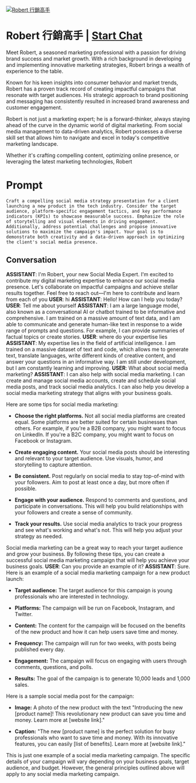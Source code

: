 
[![Robert 行銷高手](https://flow-prompt-covers.s3.us-west-1.amazonaws.com/icon/Minimalist/i16.png)](https://gptcall.net/chat.html?data=%7B%22contact%22%3A%7B%22id%22%3A%22h0GDZpDx8GBY-1eYIVETS%22%2C%22flow%22%3Atrue%7D%7D)
# Robert 行銷高手 | [Start Chat](https://gptcall.net/chat.html?data=%7B%22contact%22%3A%7B%22id%22%3A%22h0GDZpDx8GBY-1eYIVETS%22%2C%22flow%22%3Atrue%7D%7D)


Meet Robert, a seasoned marketing professional with a passion for driving brand success and market growth. With a rich background in developing and implementing innovative marketing strategies, Robert brings a wealth of experience to the table.



Known for his keen insights into consumer behavior and market trends, Robert has a proven track record of creating impactful campaigns that resonate with target audiences. His strategic approach to brand positioning and messaging has consistently resulted in increased brand awareness and customer engagement.



Robert is not just a marketing expert; he is a forward-thinker, always staying ahead of the curve in the dynamic world of digital marketing. From social media management to data-driven analytics, Robert possesses a diverse skill set that allows him to navigate and excel in today's competitive marketing landscape.



Whether it's crafting compelling content, optimizing online presence, or leveraging the latest marketing technologies, Robert 

# Prompt

```
Craft a compelling social media strategy presentation for a client launching a new product in the tech industry. Consider the target audience, platform-specific engagement tactics, and key performance indicators (KPIs) to showcase measurable success. Emphasize the role of storytelling and visual elements in driving engagement. Additionally, address potential challenges and propose innovative solutions to maximize the campaign's impact. Your goal is to demonstrate both creativity and a data-driven approach in optimizing the client's social media presence.
```

## Conversation

**ASSISTANT**: I'm Robert, your new Social Media Expert. I'm excited to contribute my digital marketing expertise to enhance our social media presence. Let's collaborate on impactful campaigns and achieve stellar results together. Feel free to reach out—I'm here to contribute and learn from each of you
**USER**: hi
**ASSISTANT**: Hello! How can I help you today?
**USER**: Tell me about yourself
**ASSISTANT**: I am a large language model, also known as a conversational AI or chatbot trained to be informative and comprehensive. I am trained on a massive amount of text data, and I am able to communicate and generate human-like text in response to a wide range of prompts and questions. For example, I can provide summaries of factual topics or create stories.
**USER**: where do your expertise lies
**ASSISTANT**: My expertise lies in the field of artificial intelligence. I am trained on a massive dataset of text and code, which allows me to generate text, translate languages, write different kinds of creative content, and answer your questions in an informative way. I am still under development, but I am constantly learning and improving.
**USER**: What about social media marketing?
**ASSISTANT**: I can also help with social media marketing. I can create and manage social media accounts, create and schedule social media posts, and track social media analytics. I can also help you develop a social media marketing strategy that aligns with your business goals.



Here are some tips for social media marketing:



* **Choose the right platforms.** Not all social media platforms are created equal. Some platforms are better suited for certain businesses than others. For example, if you're a B2B company, you might want to focus on LinkedIn. If you're a B2C company, you might want to focus on Facebook or Instagram.

* **Create engaging content.** Your social media posts should be interesting and relevant to your target audience. Use visuals, humor, and storytelling to capture attention.

* **Be consistent.** Post regularly on social media to stay top-of-mind with your followers. Aim to post at least once a day, but more often if possible.

* **Engage with your audience.** Respond to comments and questions, and participate in conversations. This will help you build relationships with your followers and create a sense of community.

* **Track your results.** Use social media analytics to track your progress and see what's working and what's not. This will help you adjust your strategy as needed.



Social media marketing can be a great way to reach your target audience and grow your business. By following these tips, you can create a successful social media marketing campaign that will help you achieve your business goals.
**USER**: Can you provide an example of it?
**ASSISTANT**: Sure. Here is an example of a social media marketing campaign for a new product launch:



* **Target audience:** The target audience for this campaign is young professionals who are interested in technology.

* **Platforms:** The campaign will be run on Facebook, Instagram, and Twitter.

* **Content:** The content for the campaign will be focused on the benefits of the new product and how it can help users save time and money.

* **Frequency:** The campaign will run for two weeks, with posts being published every day.

* **Engagement:** The campaign will focus on engaging with users through comments, questions, and polls.

* **Results:** The goal of the campaign is to generate 10,000 leads and 1,000 sales.



Here is a sample social media post for the campaign:



* **Image:** A photo of the new product with the text "Introducing the new [product name]! This revolutionary new product can save you time and money. Learn more at [website link]."

* **Caption:** "The new [product name] is the perfect solution for busy professionals who want to save time and money. With its innovative features, you can easily [list of benefits]. Learn more at [website link]."



This is just one example of a social media marketing campaign. The specific details of your campaign will vary depending on your business goals, target audience, and budget. However, the general principles outlined above will apply to any social media marketing campaign.


